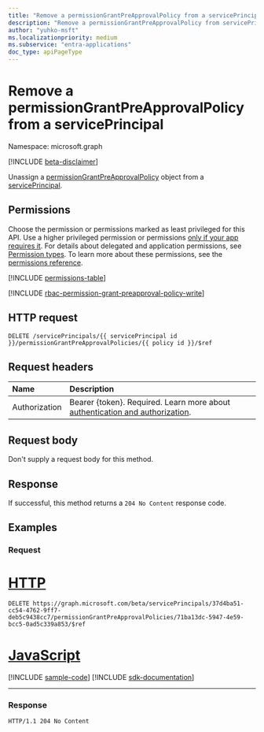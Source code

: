 ```yaml
---
title: "Remove a permissionGrantPreApprovalPolicy from a servicePrincipal"
description: "Remove a permissionGrantPreApprovalPolicy from servicePrincipal."
author: "yuhko-msft"
ms.localizationpriority: medium
ms.subservice: "entra-applications"
doc_type: apiPageType
---
```


# Remove a permissionGrantPreApprovalPolicy from a servicePrincipal
Namespace: microsoft.graph

[!INCLUDE [beta-disclaimer](../../includes/beta-disclaimer.md)]

Unassign a [permissionGrantPreApprovalPolicy](../resources/permissiongrantpreapprovalpolicy.md) object from a [servicePrincipal](../resources/serviceprincipal.md).

## Permissions
Choose the permission or permissions marked as least privileged for this API. Use a higher privileged permission or permissions [only if your app requires it](/graph/permissions-overview#best-practices-for-using-microsoft-graph-permissions). For details about delegated and application permissions, see [Permission types](/graph/permissions-overview#permission-types). To learn more about these permissions, see the [permissions reference](/graph/permissions-reference).

<!-- { "blockType": "permissions", "name": "serviceprincipal_delete_permissiongrantpreapprovalpolicies" } -->
[!INCLUDE [permissions-table](../includes/permissions/serviceprincipal-delete-permissiongrantpreapprovalpolicies-permissions.md)]

[!INCLUDE [rbac-permission-grant-preapproval-policy-write](../includes/rbac-for-apis/rbac-permission-grant-preapproval-policy-write.md)]

## HTTP request

<!-- {
  "blockType": "ignored"
}
-->
``` http
DELETE /servicePrincipals/{{ servicePrincipal id }}/permissionGrantPreApprovalPolicies/{{ policy id }}/$ref
```

## Request headers
|Name|Description|
|:---|:---|
|Authorization|Bearer {token}. Required. Learn more about [authentication and authorization](/graph/auth/auth-concepts).|

## Request body
Don't supply a request body for this method.



## Response

If successful, this method returns a `204 No Content` response code.

## Examples

### Request
# [HTTP](#tab/http)
<!-- {
  "blockType": "request",
  "name": "serviceprincipal_remove_permissionGrantPreApprovalPoliciesdelete"
}
-->
``` http
DELETE https://graph.microsoft.com/beta/servicePrincipals/37d4ba51-cc54-4762-9ff7-deb5c9438cc7/permissionGrantPreApprovalPolicies/71ba13dc-5947-4e59-bcc5-0ad5c339a853/$ref
```

# [JavaScript](#tab/javascript)
[!INCLUDE [sample-code](../includes/snippets/javascript/serviceprincipal-remove-permissiongrantpreapprovalpoliciesdelete-javascript-snippets.md)]
[!INCLUDE [sdk-documentation](../includes/snippets/snippets-sdk-documentation-link.md)]

---


### Response
<!-- {
  "blockType": "response"
} -->
``` http
HTTP/1.1 204 No Content
```
